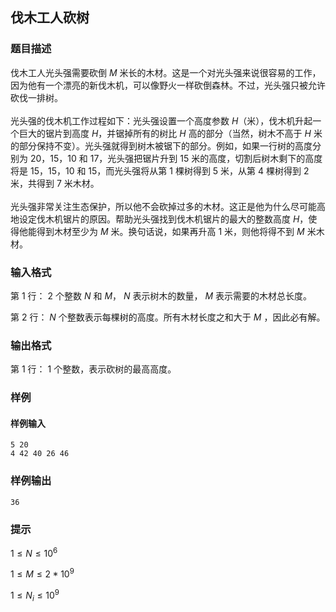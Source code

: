 ## 伐木工人砍树

### 题目描述

伐木工人光头强需要砍倒 $M$ 米长的木材。这是一个对光头强来说很容易的工作，因为他有一个漂亮的新伐木机，可以像野火一样砍倒森林。不过，光头强只被允许砍伐一排树。<br><br>光头强的伐木机工作过程如下：光头强设置一个高度参数 $H$（米），伐木机升起一个巨大的锯片到高度 $H$，并锯掉所有的树比 $H$ 高的部分（当然，树木不高于 $H$ 米的部分保持不变）。光头强就得到树木被锯下的部分。例如，如果一行树的高度分别为 $20$，$15$，$10$ 和 $17$，光头强把锯片升到 $15$ 米的高度，切割后树木剩下的高度将是 $15$，$15$，$10$ 和 $15$，而光头强将从第 $1$ 棵树得到 $5$ 米，从第 $4$ 棵树得到 $2$ 米，共得到 $7$ 米木材。<br><br>光头强非常关注生态保护，所以他不会砍掉过多的木材。这正是他为什么尽可能高地设定伐木机锯片的原因。帮助光头强找到伐木机锯片的最大的整数高度 $H$，使得他能得到木材至少为 $M$ 米。换句话说，如果再升高 $1$ 米，则他将得不到 $M$ 米木材。

### 输入格式

第 $1$ 行： $2$ 个整数 $N$ 和 $M$， $N$ 表示树木的数量， $M$ 表示需要的木材总长度。

第 $2$ 行： $N$ 个整数表示每棵树的高度。所有木材长度之和大于 $M$ ，因此必有解。

### 输出格式

第 $1$ 行： $1$ 个整数，表示砍树的最高高度。

### 样例

#### 样例输入

```
5 20
4 42 40 26 46
```

### 样例输出

```
36
```

### 提示

$1 \leq N \leq 10^6$

$1 \leq M \leq 2 * 10^9$

$1 \leq N_i \leq 10^9$